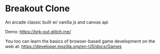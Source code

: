 Breakout Clone
=================

An arcade classic built w/ vanilla js and canvas api

Demo: https://brk-out.glitch.me/

You too can learn the basics of browser-based game development on the web at: https://developer.mozilla.org/en-US/docs/Games

